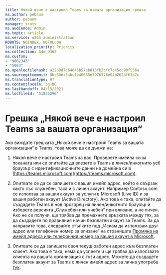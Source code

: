 ```yaml
---
title: Някой вече е настроил Teams за вашата организация грешка
ms.author: pebaum
author: pebaum
manager: scotv
ms.audience: Admin
ms.topic: article
ms.service: o365-administration
ROBOTS: NOINDEX, NOFOLLOW
localization_priority: Priority
ms.collection: Adm_O365
ms.custom:
- "9002343"
- "5063"
ms.openlocfilehash: a22b8d7a64645b57eb813fb2cfc7c45cc90f556a
ms.sourcegitcommit: 8bc60ec34bc1e40685e3976576e04a2623f63a7c
ms.translationtype: HT
ms.contentlocale: bg-BG
ms.lasthandoff: 04/15/2021
ms.locfileid: "51835296"
---
```

# <a name="someone-has-already-set-up-teams-for-your-organization-error"></a>Грешка „Някой вече е настроил Teams за вашата организация“

Ако виждате грешката „Някой вече е настроил Teams за вашата организация“ в Teams, това може да се дължи на:

1. Някой вече е настроил Teams за вас. Проверете имейла си за поканата или се опитайте да влезете в Teams в личен/инкогнито уеб браузър с идентификационните данни на домейна си в [https://teams.microsoft.com](https://teams.microsoft.com).

2. Опитвате се да се запишете с вашия имейл адрес, който е свързан както със служебен, така и с личен акаунт. Например Contoso.com се използва за вашия акаунт за услуги в Microsoft (Live ID) и за вашия работен акаунт (Active Directory). Ако това е така, опитайте да създадете Teams в нов прозорец на личен/инкогнито браузър и изберете версията „Служебен или учебен“ при влизане, а не личен. Ако не се получи, ще трябва да премахнете връзката между тях, за да създадете по правилния начин безплатен акаунт за Teams. За да направите това, следвайте стъпките под „Искам да използвам друг адрес или телефонен номер за влизане“ на страницата [Промяна на имейл адреса или телефонния номер за вашия акаунт в Microsoft](https://support.microsoft.com/help/12407).

3. Опитвате се да запишете своя текущ работен адрес към безплатен клиент. Ако това е така, няма да успеете и ще трябва да използвате клиента на вашата организация с този адрес. Можете да създадете безплатен акаунт за Teams с личен имейл адрес за лична употреба [тук](https://products.office.com/microsoft-teams/group-chat-software).
